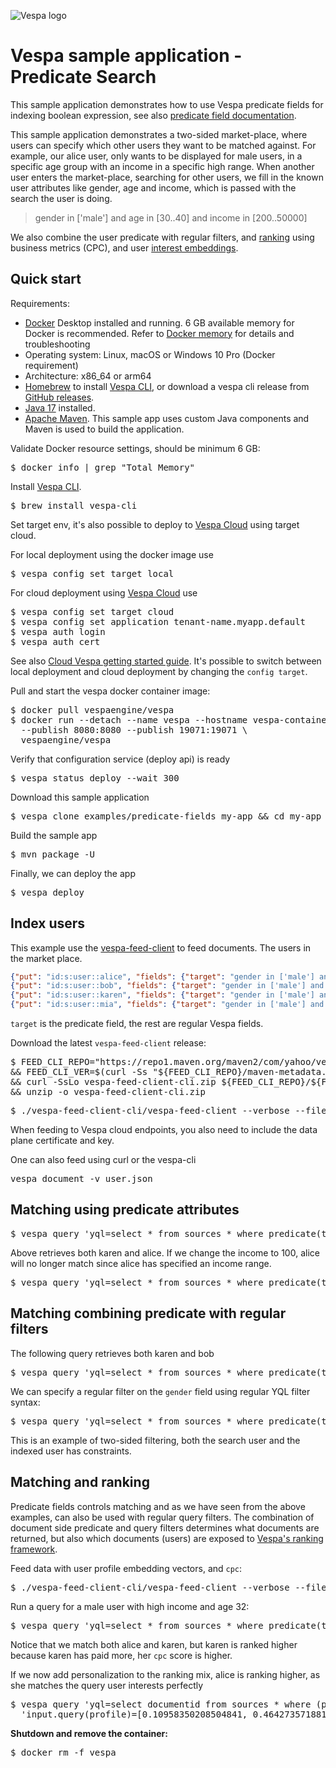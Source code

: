 <!-- Copyright Yahoo. Licensed under the terms of the Apache 2.0 license. See LICENSE in the project root. -->

![Vespa logo](https://vespa.ai/assets/vespa-logo-color.png)

# Vespa sample application - Predicate Search

This sample application demonstrates how to use Vespa predicate fields for indexing boolean expression, 
see also [predicate field documentation](https://docs.vespa.ai/en/predicate-fields.html).

This sample application demonstrates a two-sided market-place, where users can specify which other users they want to be matched
against. For example, our alice user, only wants to be displayed for male users, in a specific age group with an income 
in a specific high range. When another user enters the market-place, searching for other users, we fill in the 
known user attributes like gender, age and income, which is passed with the search the user is doing. 

> gender in ['male'] and age in [30..40] and income in [200..50000]

We also combine the user predicate with regular filters, and [ranking](https://docs.vespa.ai/en/ranking.html) 
using business metrics (CPC), and user [interest embeddings](https://docs.vespa.ai/en/tutorials/news-4-embeddings.html). 

## Quick start

Requirements:

* [Docker](https://www.docker.com/) Desktop installed and running. 6 GB available memory for Docker is recommended.
  Refer to [Docker memory](https://docs.vespa.ai/en/operations/docker-containers.html#memory)
  for details and troubleshooting
* Operating system: Linux, macOS or Windows 10 Pro (Docker requirement)
* Architecture: x86_64 or arm64
* [Homebrew](https://brew.sh/) to install [Vespa CLI](https://docs.vespa.ai/en/vespa-cli.html), or download
  a vespa cli release from [GitHub releases](https://github.com/vespa-engine/vespa/releases).
* [Java 17](https://openjdk.org/projects/jdk/17/) installed.
* [Apache Maven](https://maven.apache.org/install.html).
  This sample app uses custom Java components and Maven is used to build the application.

Validate Docker resource settings, should be minimum 6 GB:

<pre>
$ docker info | grep "Total Memory"
</pre>

Install [Vespa CLI](https://docs.vespa.ai/en/vespa-cli.html).

<pre >
$ brew install vespa-cli
</pre>

Set target env, it's also possible to deploy to [Vespa Cloud](https://cloud.vespa.ai/)
using target cloud.

For local deployment using the docker image use

<pre data-test="exec">
$ vespa config set target local
</pre>

For cloud deployment using [Vespa Cloud](https://cloud.vespa.ai/) use

<pre>
$ vespa config set target cloud
$ vespa config set application tenant-name.myapp.default
$ vespa auth login 
$ vespa auth cert
</pre>

See also [Cloud Vespa getting started guide](https://cloud.vespa.ai/en/getting-started). It's possible
to switch between local deployment and cloud deployment by changing the `config target`.

Pull and start the vespa docker container image:

<pre data-test="exec">
$ docker pull vespaengine/vespa
$ docker run --detach --name vespa --hostname vespa-container \
  --publish 8080:8080 --publish 19071:19071 \
  vespaengine/vespa
</pre>

Verify that configuration service (deploy api) is ready

<pre data-test="exec">
$ vespa status deploy --wait 300
</pre>

Download this sample application

<pre data-test="exec">
$ vespa clone examples/predicate-fields my-app && cd my-app
</pre>

Build the sample app 

<pre data-test="exec">
$ mvn package -U 
</pre>

Finally, we can deploy the app

<pre data-test="exec">
$ vespa deploy 
</pre>

## Index users  
This example use the [vespa-feed-client](https://docs.vespa.ai/en/vespa-feed-client.html) to feed
documents. The users in the market place. 
```json lines
{"put": "id:s:user::alice", "fields": {"target": "gender in ['male'] and age in [30..40] and income in [200..50000]", "age": 23, "gender": ["female"]}}
{"put": "id:s:user::bob", "fields": {"target": "gender in ['male'] and age in [20..40] and hobby in ['climbing', 'sports']", "age":41, "gender":["male"]}}
{"put": "id:s:user::karen", "fields": {"target": "gender in ['male'] and age in [30..55]", "age":55, "gender": ["female"]}}
{"put": "id:s:user::mia", "fields": {"target": "gender in ['male'] and age in [50..80]", "age":56,"gender": ["female"]}}

```
`target` is the predicate field, the rest are regular Vespa fields. 

Download the latest `vespa-feed-client` release:
<pre data-test="exec">
$ FEED_CLI_REPO="https://repo1.maven.org/maven2/com/yahoo/vespa/vespa-feed-client-cli" \
&& FEED_CLI_VER=$(curl -Ss "${FEED_CLI_REPO}/maven-metadata.xml" | sed -n 's/.*<release>\(.*\)<.*>/\1/p') \
&& curl -SsLo vespa-feed-client-cli.zip ${FEED_CLI_REPO}/${FEED_CLI_VER}/vespa-feed-client-cli-${FEED_CLI_VER}-zip.zip \
&& unzip -o vespa-feed-client-cli.zip
</pre>

<pre data-test="exec">
$ ./vespa-feed-client-cli/vespa-feed-client --verbose --file users.jsonl --endpoint http://localhost:8080
</pre>

When feeding to Vespa cloud endpoints, you also need to include the data plane certificate and key. 

One can also feed using curl or the vespa-cli

<pre data-test="exec">
vespa document -v user.json
</pre>

## Matching using predicate attributes

<pre data-test="exec" data-test-assert-contains="alice">
$ vespa query 'yql=select * from sources * where predicate(target, {"gender":["male"]},{"age":32, "income": 3000})'
</pre>

Above retrieves both karen and alice. If we change the income to 100, alice will no longer match since alice
has specified an income range. 

<pre data-test="exec" data-test-assert-contains="karen">
$ vespa query 'yql=select * from sources * where predicate(target, {"gender":["male"]},{"age":32, "income": 100})'
</pre>


## Matching combining predicate with regular filters 
The following query retrieves both karen and bob
<pre data-test="exec" data-test-assert-contains="karen">
$ vespa query 'yql=select * from sources * where predicate(target, {"gender":["male"], "hobby":["sports"]},{"age":32, "income": 100})'
</pre>

We can specify a regular filter on the `gender` field using regular YQL filter syntax:

<pre data-test="exec" data-test-assert-contains="bob">
$ vespa query 'yql=select * from sources * where predicate(target, {"gender":["male"], "hobby":["sports"]},{"age":32, "income": 100}) and gender contains "male"'
</pre>

This is an example of two-sided filtering, both the search user and the indexed user has constraints. 

## Matching and ranking 

Predicate fields controls matching and as we have seen from the above examples, can also be used with regular query filters. 
The combination of document side predicate and query filters determines what documents are returned, 
but also which documents (users) are exposed to [Vespa's ranking framework](https://docs.vespa.ai/en/ranking.html). 

Feed data with user profile embedding vectors,  and `cpc`:

<pre data-test="exec">
$ ./vespa-feed-client-cli/vespa-feed-client --verbose --file users_with_ranking_data.jsonl --endpoint http://localhost:8080
</pre>

Run a query for a male user with high income and age 32:

<pre data-test="exec" data-test-assert-contains="alice">
$ vespa query 'yql=select * from sources * where predicate(target, {"gender":["male"]},{"age":32, "income": 3000})'
</pre>

Notice that we match both alice and karen, but karen is ranked higher because karen has paid more, her `cpc` score is higher. 

If we now add personalization to the ranking mix, alice is ranking higher, as she matches the query user interests perfectly

<pre data-test="exec" data-test-assert-contains="alice">
$ vespa query 'yql=select documentid from sources * where (predicate(target, {"gender":["male"]},{"age":32, "income": 3000})) and ({targetHits:10}nearestNeighbor(profile,profile))' \
  'input.query(profile)=[0.10958350208504841, 0.4642735718813399, 0.7250558657395969, 0.1689946673589695]'
</pre>

**Shutdown and remove the container:**
<pre data-test="after">
$ docker rm -f vespa
</pre>
